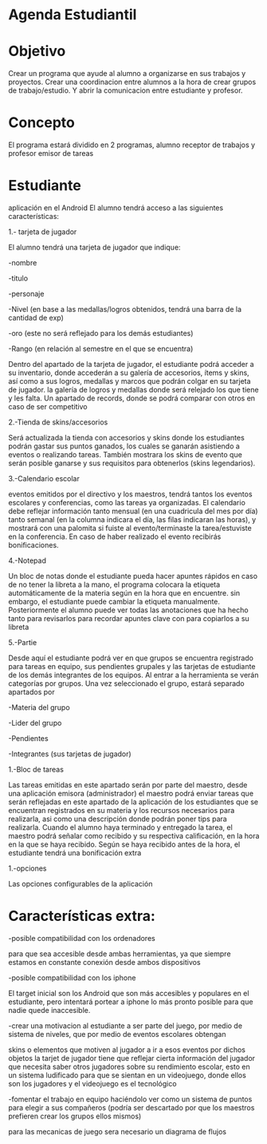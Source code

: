 # Agenda Estudiantil

# Objetivo
Crear un programa que ayude al alumno a organizarse en sus trabajos y proyectos. Crear una coordinacion entre alumnos a la hora de crear grupos de trabajo/estudio. Y abrir la comunicacion entre estudiante y profesor.
# Concepto
El programa estará dividido en 2 programas, alumno receptor de trabajos y profesor emisor de tareas

# Estudiante
aplicación en el Android
El alumno tendrá acceso a las siguientes características:

1.- tarjeta de jugador

El alumno tendrá una tarjeta de jugador que indique:

-nombre

-titulo

-personaje

-Nivel (en base a las medallas/logros obtenidos, tendrá una barra de la cantidad de exp)

-oro (este no será reflejado para los demás estudiantes)

-Rango (en relación al semestre en el que se encuentra)


Dentro del apartado de la tarjeta de jugador, el estudiante podrá acceder a su inventario, donde accederán a su galería de accesorios, ítems y skins, así como a sus logros, medallas y marcos que podrán colgar en su tarjeta de jugador. la galería de logros y medallas donde será relejado los que tiene y les falta. Un apartado de records, donde se podrá comparar con otros en caso de ser competitivo


2.-Tienda de skins/accesorios

Será actualizada la tienda con accesorios y skins donde los estudiantes podrán gastar sus puntos ganados, los cuales se ganarán asistiendo a eventos o realizando tareas. También mostrara los skins de evento que serán posible ganarse y sus requisitos para obtenerlos (skins legendarios).


3.-Calendario escolar

eventos emitidos por el directivo y los maestros, tendrá tantos los eventos escolares y conferencias, como las tareas ya organizadas. El calendario debe reflejar información tanto mensual (en una cuadricula del mes por día) tanto semanal (en la columna indicara el día, las filas indicaran las horas), y mostrará con una palomita si fuiste al evento/terminaste la tarea/estuviste en la conferencia. En caso de haber realizado el evento recibirás bonificaciones.


4.-Notepad

Un bloc de notas donde el estudiante pueda hacer apuntes rápidos en caso de no tener la libreta a la mano, el programa colocara la etiqueta automáticamente de la materia según en la hora que en encuentre. sin embargo, el estudiante puede cambiar la etiqueta manualmente. Posteriormente el alumno puede ver todas las anotaciones que ha hecho tanto para revisarlos para recordar apuntes clave con para copiarlos a su libreta


5.-Partie

Desde aquí el estudiante podrá ver en que grupos se encuentra registrado para tareas en equipo, sus pendientes grupales y las tarjetas de estudiante de los demás integrantes de los equipos. Al entrar a la herramienta se verán categorías por grupos. Una vez seleccionado el grupo, estará separado apartados por

-Materia del grupo

-Lider del grupo

-Pendientes

-Integrantes (sus tarjetas de jugador)


1.-Bloc de tareas

Las tareas emitidas en este apartado serán por parte del maestro, desde una aplicación emisora (administrador) el maestro podrá enviar tareas que serán reflejadas en este apartado de la aplicación de los estudiantes que se encuentran registrados en su materia y los recursos necesarios para realizarla, asi como una descripción donde podrán poner tips para realizarla. Cuando el alumno haya terminado y entregado la tarea, el maestro podrá señalar como recibido y su respectiva calificación, en la hora en la que se haya recibido. Según se haya recibido antes de la hora, el estudiante tendrá una bonificación extra


1.-opciones

Las opciones configurables de la aplicación


# Características extra:
-posible compatibilidad con los ordenadores

para que sea accesible desde ambas herramientas, ya que siempre estamos en constante conexión desde ambos dispositivos


-posible compatibilidad con los iphone

El target inicial son los Android que son más accesibles y populares en el estudiante, pero intentará portear a iphone lo más pronto posible para que nadie quede inaccesible.


-crear una motivacion al estudiante a ser parte del juego, por medio de sistema de niveles, que por medio de eventos escolares obtengan 

skins o elementos que motiven al jugador a ir a esos eventos por dichos objetos
la tarjet de jugador tiene que reflejar cierta información del jugador que necesita saber otros jugadores sobre su rendimiento escolar, esto en un sistema ludificado para que se sientan en un videojuego, donde ellos son los jugadores y el videojuego es el tecnológico


-fomentar el trabajo en equipo haciéndolo ver como un sistema de puntos para elegir a sus compañeros (podría ser descartado por que los maestros prefieren crear los grupos ellos mismos)

para las mecanicas de juego sera necesario un diagrama de flujos
